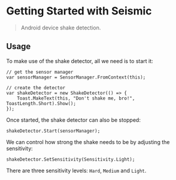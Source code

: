 # Getting Started with Seismic

> Android device shake detection.

## Usage

To make use of the shake detector, all we need is to start it:

    // get the sensor manager
    var sensorManager = SensorManager.FromContext(this);
	
	// create the detector
    var shakeDetector = new ShakeDetector(() => {
        Toast.MakeText(this, "Don't shake me, bro!", ToastLength.Short).Show();
    });

Once started, the shake detector can also be stopped:

    shakeDetector.Start(sensorManager);

We can control how strong the shake needs to be by adjusting the sensitivity:

    shakeDetector.SetSensitivity(Sensitivity.Light);

There are three sensitivity levels: `Hard`, `Medium` and `Light`.
